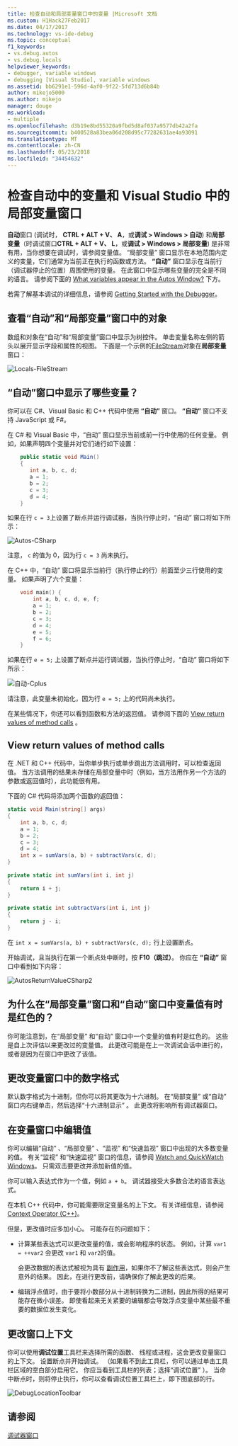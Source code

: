 ```yaml
---
title: 检查自动和局部变量窗口中的变量 |Microsoft 文档
ms.custom: H1Hack27Feb2017
ms.date: 04/17/2017
ms.technology: vs-ide-debug
ms.topic: conceptual
f1_keywords:
- vs.debug.autos
- vs.debug.locals
helpviewer_keywords:
- debugger, variable windows
- debugging [Visual Studio], variable windows
ms.assetid: bb6291e1-596d-4af0-9f22-5fd713d6b84b
author: mikejo5000
ms.author: mikejo
manager: douge
ms.workload:
- multiple
ms.openlocfilehash: d3b19e8bd55320a9fbd5d8af037a9577db42a2fa
ms.sourcegitcommit: b400528a83bea06d208d95c77282631ae4a93091
ms.translationtype: MT
ms.contentlocale: zh-CN
ms.lasthandoff: 05/23/2018
ms.locfileid: "34454632"
---
```

# <a name="inspect-variables-in-the-autos-and-locals-windows-in-visual-studio"></a>检查自动中的变量和 Visual Studio 中的局部变量窗口
**自动**窗口 (调试时， **CTRL + ALT + V、 A**，或**调试 > Windows > 自动**) 和**局部变量**（时调试窗口**CTRL + ALT + V、 L**，或**调试 > Windows > 局部变量**) 是非常有用，当你想要在调试时，请参阅变量值。 “局部变量”  窗口显示在本地范围内定义的变量，它们通常为当前正在执行的函数或方法。 **“自动”** 窗口显示在当前行（调试器停止的位置）周围使用的变量。 在此窗口中显示哪些变量的完全是不同的语言。 请参阅下面的 [What variables appear in the Autos Window?](#bkmk_whatvariables) 下方。  
  
若需了解基本调试的详细信息，请参阅 [Getting Started with the Debugger](../debugger/getting-started-with-the-debugger.md)。  
  
## <a name="looking-at-objects-in-the-autos-and-locals-windows"></a>查看“自动”和“局部变量”窗口中的对象  
数组和对象在“自动”和“局部变量”窗口中显示为树控件。 单击变量名称左侧的箭头以展开显示字段和属性的视图。 下面是一个示例的[FileStream](/dotnet/api/system.io.filestream)对象在**局部变量**窗口：  
  
![Locals&#45;FileStream](../debugger/media/locals-filestream.png "Locals-FileStream")  
  
## <a name="bkmk_whatvariables"></a> “自动”窗口中显示了哪些变量？  
 你可以在 C#、Visual Basic 和 C++ 代码中使用 **“自动”** 窗口。 **“自动”** 窗口不支持 JavaScript 或 F#。  
  
 在 C# 和 Visual Basic 中，“自动”  窗口显示当前或前一行中使用的任何变量。 例如，如果声明四个变量并对它们进行如下设置：

```csharp
    public static void Main()
    {
       int a, b, c, d;
       a = 1;
       b = 2;
       c = 3;
       d = 4;
    }
```

 如果在行 `c = 3`上设置了断点并运行调试器，当执行停止时，“自动”  窗口将如下所示：  

 ![Autos&#45;CSharp](../debugger/media/autos-csharp.png "Autos-CSharp")  

 注意， `c` 的值为 0，因为行 `c = 3` 尚未执行。  

 在 C++ 中，“自动”  窗口将显示当前行（执行停止的行）前面至少三行使用的变量。 如果声明了六个变量：

```C++
    void main() {
        int a, b, c, d, e, f;
        a = 1;
        b = 2;
        c = 3;
        d = 4;
        e = 5;
        f = 6;
    }
```

 如果在行 `e = 5;` 上设置了断点并运行调试器，当执行停止时，“自动”  窗口将如下所示：  
  
 ![自动&#45;Cplus](../debugger/media/autos-cplus.png "自动 Cplus")  
  
 请注意，此变量未初始化，因为行 `e = 5;` 上的代码尚未执行。  
  
 在某些情况下，你还可以看到函数和方法的返回值。 请参阅下面的 [View return values of method calls](#bkmk_returnValue) 。  
  
##  <a name="bkmk_returnValue"></a> View return values of method calls  
 在 .NET 和 C++ 代码中，当你单步执行或单步跳出方法调用时，可以检查返回值。 当方法调用的结果未存储在局部变量中时（例如，当方法用作另一个方法的参数或返回值时），此功能很有用。  
  
 下面的 C# 代码将添加两个函数的返回值：  

```csharp
static void Main(string[] args)  
{  
    int a, b, c, d;  
    a = 1;  
    b = 2;  
    c = 3;  
    d = 4;  
    int x = sumVars(a, b) + subtractVars(c, d);  
}  
  
private static int sumVars(int i, int j)  
{  
    return i + j;  
}  
  
private static int subtractVars(int i, int j)  
{  
    return j - i;  
}  
```

 在 `int x = sumVars(a, b) + subtractVars(c, d);` 行上设置断点。  
  
 开始调试，且当执行在第一个断点处中断时，按 **F10（跳过）**。 你应在 **“自动”** 窗口中看到如下内容：  
  
 ![AutosReturnValueCSharp2](../debugger/media/autosreturnvaluecsharp2.png "AutosReturnValueCSharp2")  
  
## <a name="why-are-variable-values-sometimes-red-in-locals-and-autos-windows"></a>为什么在“局部变量”窗口和“自动”窗口中变量值有时是红色的？  
你可能注意到，在“局部变量”  和“自动”  窗口中一个变量的值有时是红色的。 这些是自上次评估以来更改过的变量值。 此更改可能是在上一次调试会话中进行的，或者是因为在窗口中更改了该值。  
  
## <a name="changing-the-numeric-format-of-a-variable-window"></a>更改变量窗口中的数字格式  
默认数字格式为十进制，但你可以将其更改为十六进制。 在“局部变量”  或“自动”  窗口内右键单击，然后选择“十六进制显示” 。 此更改将影响所有调试器窗口。  
  
## <a name="editing-a-value-in-a-variable-window"></a>在变量窗口中编辑值  
你可以编辑“自动” 、“局部变量” 、“监视” 和“快速监视”  窗口中出现的大多数变量的值。 有关“监视”  和“快速监视”  窗口的信息，请参阅 [Watch and QuickWatch Windows](../debugger/watch-and-quickwatch-windows.md)。 只需双击要更改并添加新值的值。  
  
你可以输入表达式作为一个值，例如 `a + b`。 调试器接受大多数合法的语言表达式。  
  
在本机 C++ 代码中，你可能需要限定变量名的上下文。 有关详细信息，请参阅 [Context Operator (C++)](../debugger/context-operator-cpp.md)。  
 
但是，更改值时应多加小心。 可能存在的问题如下：  
  
-   计算某些表达式可以更改变量的值，或会影响程序的状态。 例如，计算 `var1 = ++var2` 会更改 `var1` 和 `var2`的值。  
  
     会更改数据的表达式被视为具有 [副作用](https://en.wikipedia.org/wiki/Side_effect_\(computer_science\))，如果你不了解这些表达式，则会产生意外的结果。 因此，在进行更改前，请确保你了解此更改的后果。  
  
-   编辑浮点值时，由于要将小数部分从十进制转换为二进制，因此所得的结果可能存在微小误差。 即使看起来无关紧要的编辑都会导致浮点变量中某些最不重要的数据位发生变化。  
  
## <a name="changing-the-window-context"></a>更改窗口上下文  
你可以使用**调试位置**工具栏来选择所需的函数、 线程或进程，这会更改变量窗口的上下文。 设置断点并开始调试。 （如果看不到此工具栏，你可以通过单击工具栏区域的空白部分启用它。 你应当看到工具栏的列表；选择“调试位置” ）。 当命中断点时，则将停止执行，你可以查看调试位置工具栏上，即下图底部的行。
  
![DebugLocationToolbar](../debugger/media/debuglocationtoolbar.png "DebugLocationToolbar")   
  
## <a name="see-also"></a>请参阅  
 [调试器窗口](../debugger/debugger-windows.md)

